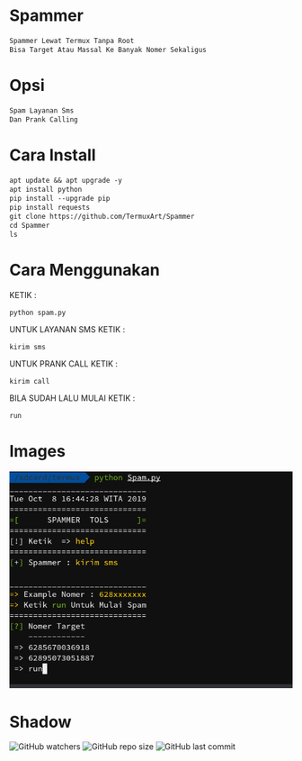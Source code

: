 # Spammer
```
Spammer Lewat Termux Tanpa Root
Bisa Target Atau Massal Ke Banyak Nomer Sekaligus
```

# Opsi
```
Spam Layanan Sms
Dan Prank Calling
```

# Cara Install
```
apt update && apt upgrade -y
apt install python
pip install --upgrade pip
pip install requests
git clone https://github.com/TermuxArt/Spammer
cd Spammer
ls
```

# Cara Menggunakan
KETIK :
```
python spam.py
```
UNTUK LAYANAN SMS KETIK :
```
kirim sms
```
UNTUK PRANK  CALL KETIK :
```
kirim call
```
BILA SUDAH LALU MULAI KETIK :
```
run
```

# Images

<img src="Image/Spam.png">


# Shadow


![GitHub watchers](https://img.shields.io/github/watchers/oxyda-fox/TermuxArt/Spammer?color=red&label=Watched%20by&style=flat-square)    ![GitHub repo size](https://img.shields.io/github/repo-size/oxyda-fox/TermuxArt/Spammer?color=red&style=flat-square) ![GitHub last commit](https://img.shields.io/github/last-commit/oxyda-fox/TermuxArt/Spammer?style=flat-square)


